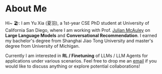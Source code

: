 # About Me

Hi~ 🏖️: I am Yu Xia (夏羽), a 1st-year CSE PhD student at University of California San Diego, where I am working with Prof. [Julian McAuley](https://cseweb.ucsd.edu/~jmcauley/) on **Large Language Models** and **Conversational Recommendation**. I earned my bachelor's degree from Shanghai Jiao Tong University and master's degree from University of Michigan. 

Currently I am interested in **RL / Finetuning** of LLMs / LLM Agents for applications under various scenarios. Feel free to drop me an [email](mailto:yux078@ucsd.edu) if you would like to discuss anything or explore potential collaborations!
